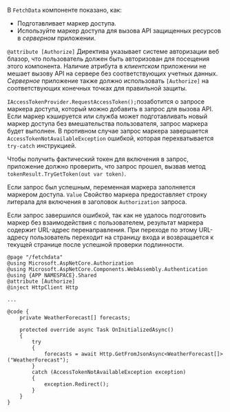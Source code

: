 В `FetchData` компоненте показано, как:

* Подготавливает маркер доступа.
* Используйте маркер доступа для вызова API защищенных ресурсов в *серверном* приложении.

`@attribute [Authorize]` Директива указывает системе авторизации веб блазор, что пользователь должен быть авторизован для посещения этого компонента. Наличие атрибута в *клиентском* приложении не мешает вызову API на сервере без соответствующих учетных данных. *Серверное* приложение также должно использовать `[Authorize]` на соответствующих конечных точках для правильной защиты.

`IAccessTokenProvider.RequestAccessToken();`позаботится о запросе маркера доступа, который можно добавить в запрос для вызова API. Если маркер кэшируется или служба может подготавливать новый маркер доступа без вмешательства пользователя, запрос маркера будет выполнен. В противном случае запрос маркера завершается `AccessTokenNotAvailableException` ошибкой, которая перехватывается `try-catch` инструкцией.

Чтобы получить фактический токен для включения в запрос, приложение должно проверить, что запрос прошел, вызвав метод `tokenResult.TryGetToken(out var token)`. 

Если запрос был успешным, переменная маркера заполняется маркером доступа. `Value` Свойство маркера предоставляет строку литерала для включения в заголовок `Authorization` запроса.

Если запрос завершился ошибкой, так как не удалось подготовить маркер без взаимодействия с пользователем, результат маркера содержит URL-адрес перенаправления. При переходе по этому URL-адресу пользователь переходит на страницу входа и возвращается к текущей странице после успешной проверки подлинности.

```razor
@page "/fetchdata"
@using Microsoft.AspNetCore.Authorization
@using Microsoft.AspNetCore.Components.WebAssembly.Authentication
@using {APP NAMESPACE}.Shared
@attribute [Authorize]
@inject HttpClient Http

...

@code {
    private WeatherForecast[] forecasts;

    protected override async Task OnInitializedAsync()
    {
        try
        {
            forecasts = await Http.GetFromJsonAsync<WeatherForecast[]>("WeatherForecast");
        }
        catch (AccessTokenNotAvailableException exception)
        {
            exception.Redirect();
        }
    }
}
```
